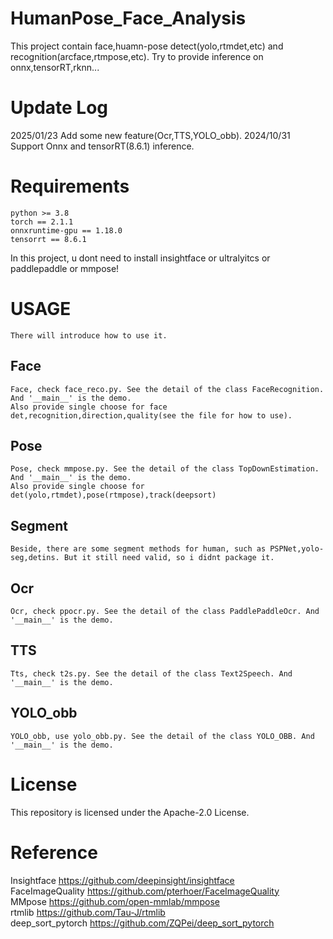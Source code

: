 # HumanPose_Face_Analysis
This project contain face,huamn-pose detect(yolo,rtmdet,etc) and recognition(arcface,rtmpose,etc). 
Try to provide inference on onnx,tensorRT,rknn...  
# Update Log
2025/01/23  Add some new feature(Ocr,TTS,YOLO_obb). 
2024/10/31  Support Onnx and tensorRT(8.6.1) inference.
# Requirements
    python >= 3.8
    torch == 2.1.1
    onnxruntime-gpu == 1.18.0
    tensorrt == 8.6.1
In this project, u dont need to install insightface or ultralyitcs or paddlepaddle or mmpose!
# 
# USAGE
    There will introduce how to use it.
## Face
    Face, check face_reco.py. See the detail of the class FaceRecognition. And '__main__' is the demo. 
    Also provide single choose for face det,recognition,direction,quality(see the file for how to use).
## Pose
    Pose, check mmpose.py. See the detail of the class TopDownEstimation. And '__main__' is the demo. 
    Also provide single choose for det(yolo,rtmdet),pose(rtmpose),track(deepsort)
## Segment
    Beside, there are some segment methods for human, such as PSPNet,yolo-seg,detins. But it still need valid, so i didnt package it.
## Ocr
    Ocr, check ppocr.py. See the detail of the class PaddlePaddleOcr. And '__main__' is the demo. 
## TTS
    Tts, check t2s.py. See the detail of the class Text2Speech. And '__main__' is the demo. 
## YOLO_obb
    YOLO_obb, use yolo_obb.py. See the detail of the class YOLO_OBB. And '__main__' is the demo. 
# License
This repository is licensed under the Apache-2.0 License.
# Reference
Insightface https://github.com/deepinsight/insightface  
FaceImageQuality https://github.com/pterhoer/FaceImageQuality  
MMpose https://github.com/open-mmlab/mmpose  
rtmlib https://github.com/Tau-J/rtmlib  
deep_sort_pytorch https://github.com/ZQPei/deep_sort_pytorch
